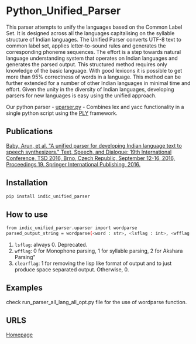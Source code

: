 # Python_Unified_Parser

This parser attempts to unify the languages based on the Common Label Set. It is designed across all the languages capitalising on the syllable structure of Indian languages. The Unified Parser converts UTF-8 text to common label set, applies letter-to-sound rules and generates the corresponding phoneme sequences. The effort is a step towards natural language understanding system that operates on Indian languages and generates the parsed output. This structured method requires only knowledge of the basic language. With good lexicons it is possible to get more than 95% correctness of words in a language. This method can be further extended for a number of other Indian languages in minimal time and effort. Given the unity in the diversity of Indian languages, developing parsers for new languages is easy using the unified approach. 

Our python parser - [uparser.py](src/indic-unified-parser/uparser.py) - Combines lex and yacc functionality in a single python script using the [PLY](src/indic-unified-parser/ply) framework.

## Publications
[Baby, Arun, et al. "A unified parser for developing Indian language text to speech synthesizers." Text, Speech, and Dialogue: 19th International Conference, TSD 2016, Brno, Czech Republic, September 12-16, 2016, Proceedings 19. Springer International Publishing, 2016.](https://www.iitm.ac.in/donlab/tts/downloads/unified/unified.pdf)

## Installation

```bash
pip install indic_unified_parser
```

## How to use

```bash
from indic_unified_parser.uparser import wordparse
parsed_output_string = wordparse(<word : str>, <lsflag : int>, <wfflag : int>, <clearflag : int>)
```

1. `lsflag`: always 0. Deprecated.
2. `wfflag`: 0 for Monophone parsing, 1 for syllable parsing, 2 for Akshara Parsing"
3. `clearflag`: 1 for removing the lisp like format of output and to just produce space separated output. Otherwise, 0.

## Examples

check run_parser_all_lang_all_opt.py file for the use of wordparse function.



## URLS
[Homepage](https://github.com/vikram-kv/Unified_Parser)
